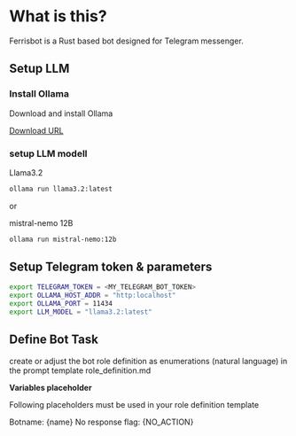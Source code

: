 # What is this?

Ferrisbot is a Rust based bot designed for Telegram messenger.

## Setup LLM

### Install Ollama

Download and install Ollama

[Download URL](https://ollama.com/download)

### setup LLM modell

Llama3.2

```bash
ollama run llama3.2:latest
```

or

mistral-nemo 12B

```bash
ollama run mistral-nemo:12b
```

## Setup Telegram token & parameters

```bash
export TELEGRAM_TOKEN = <MY_TELEGRAM_BOT_TOKEN>
export OLLAMA_HOST_ADDR = "http:localhost"
export OLLAMA_PORT = 11434
export LLM_MODEL = "llama3.2:latest"
```

## Define Bot Task

create or adjust the bot role definition as enumerations (natural language) in the prompt template role_definition.md

**Variables placeholder**

Following placeholders must be used in your role definition template

Botname: {name}
No response flag: {NO_ACTION}
